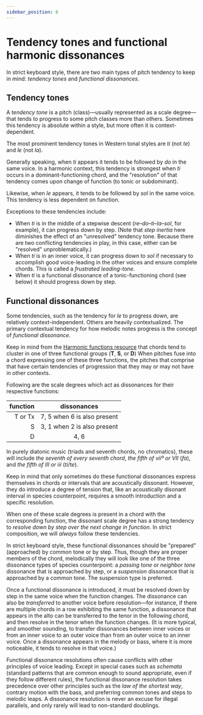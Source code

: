 ```yaml
---
sidebar_position: 6
---
```


# Tendency tones and functional harmonic dissonances

In strict keyboard style, there are two main types of pitch tendency to keep in mind: _tendency tones_ and _functional dissonances_.

## Tendency tones

A _tendency tone_ is a pitch (class)—usually represented as a scale degree—that tends to progress to some pitch classes more than others. Sometimes this tendency is absolute within a style, but more often it is context-dependent.

The most prominent tendency tones in Western tonal styles are _ti_ (not _te_) and _le_ (not _la_).

Generally speaking, when _ti_ appears it tends to be followed by _do_ in the same voice. In a harmonic context, this tendency is strongest when _ti_ occurs in a dominant-functioning chord, and the "resolution" of that tendency comes upon change of function (to tonic or subdominant).

Likewise, when _le_ appears, it tends to be followed by _sol_ in the same voice. This tendency is less dependent on function.

Exceptions to these tendencies include:

- When _ti_ is in the middle of a stepwise descent (_re_–_do_–_ti_–_la_–_sol_, for example), it can progress down by step. (Note that _step inertia_ here diminishes the effect of an "unresolved" tendency tone. Because there are two conflicting tendencies in play, in this case, either can be "resolved" unproblematically.)
- When _ti_ is in an inner voice, it can progress down to _sol_ if necessary to accomplish good voice-leading in the other voices and ensure complete chords. This is called a _frustrated leading-tone_.
- When _ti_ is a functional dissonance of a tonic-functioning chord (see below) it should progress down by step.

## Functional dissonances

Some tendencies, such as the tendency for _le_ to progress down, are relatively context-independent. Others are heavily contextualized. The primary contextual tendency for how melodic notes progress is the concept of _functional dissonance_.

Keep in mind from the [Harmonic functions resource](/docs/harmony/harmonicFunctions) that chords tend to cluster in one of three functional groups (**T**, **S**, or **D**) When pitches fuse into a chord expressing one of these three functions, the pitches that comprise that have certain tendencies of progression that they may or may not have in other contexts.

Following are the scale degrees which act as dissonances for their respective functions:

| function |         dissonances         |
| -------: | :-------------------------: |
|  T or Tx | 7, 5 when 6 is also present |
|        S | 3, 1 when 2 is also present |
|        D |            4, 6             |

In purely diatonic music (triads and seventh chords, no chromatics), these will include _the seventh of every seventh chord_, _the fifth of viiº or VII_ (_fa_), and _the fifth of III or iii_ (_ti/te_).

Keep in mind that only sometimes do these functional dissonances express themselves in chords or intervals that are acoustically dissonant. However, they do introduce a degree of tension that, like an acoustically disonant interval in species counterpoint, requires a smooth introduction and a specific resolution.

When one of these scale degrees is present in a chord with the corresponding function, the dissonant scale degree has a strong tendency to _resolve down by step over the next change in function_. In strict composition, we will _always_ follow these tendencies.

In strict keyboard style, these functional dissonances should be "prepared" (approached) by common tone or by step. Thus, though they are proper members of the chord, melodically they will look like one of the three dissonance types of species counterpoint: a _passing tone_ or _neighbor tone_ dissonance that is approached by step, or a _suspension_ dissonance that is approached by a common tone. The suspension type is preferred.

Once a functional dissonance is introduced, it must be resolved down by step in the same voice when the function changes. The dissonance can also be _transferred_ to another voice before resolution—for instance, if there are multiple chords in a row exhibiting the same function, a dissonance that appears in the alto can be transferred to the tenor in the following chord, and then resolve in the tenor when the function changes. (It is more typical, and smoother sounding, to transfer dissonances between inner voices or from an inner voice to an outer voice than from an outer voice to an inner voice. Once a dissonance appears in the melody or bass, where it is more noticeable, it tends to resolve in that voice.)

Functional dissonance resolutions often cause conflicts with other principles of voice leading. Except in special cases such as _schemata_ (standard patterns that are common enough to sound appropriate, even if they follow different rules), the functional dissonance resolution takes precedence over other principles such as the _law of the shortest way_, contrary motion with the bass, and preferring common tones and steps to melodic leaps. A dissonance resolution is never an excuse for illegal parallels, and only rarely will lead to non-standard doublings.
